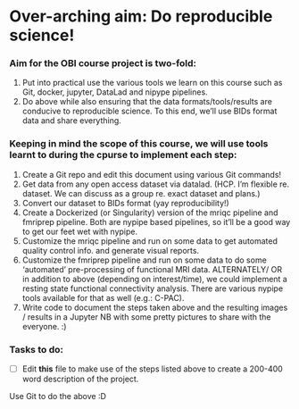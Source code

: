 # Over-arching aim:  Do reproducible science! 
### Aim for the OBI course project is two-fold: 
1. Put into practical use the various tools we learn on this course such as Git, docker, jupyter, DataLad and nipype pipelines.
2. Do above while also ensuring that the data formats/tools/results are conducive to reproducible science. To this end, we’ll use BIDs format data and share everything.

### Keeping in mind the scope of this course, we will use tools learnt to during the cpurse to implement each step:
1. Create a Git repo and edit this document using various Git commands!
2. Get data from any open access dataset via datalad. (HCP. I’m flexible re. dataset. 
   We can discuss as a group re. exact dataset and plans.)
3. Convert our dataset to BIDs format (yay reproducibility!)
4. Create a Dockerized (or Singularity) version of the mriqc pipeline and fmriprep pipeline. 
   Both are nypipe based pipelines, so it’ll be a good way to get our feet wet with nypipe.
5. Customize the mriqc pipeline and run on some data to get automated quality control info. and generate visual reports. 
6. Customize the fmriprep pipeline and run on some data to do some ‘automated’ pre-processing of functional MRI data. 
ALTERNATELY/ OR in addition to above (depending on interest/time), we could implement a resting state functional connectivity analysis. 
There are various nypipe tools available for that as well (e.g.: C-PAC). 
7. Write code to document the steps taken above and the resulting images / results in a Jupyter NB with some pretty pictures to share with the everyone. :)

### Tasks to do:

- [ ] Edit **this** file to make use of the steps listed above to create a 200-400 word description of the project. 

Use Git to do the above :D

